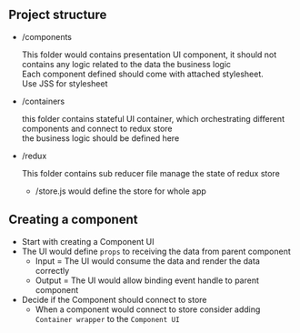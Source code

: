 ## Project structure

* /components  

  This folder would contains presentation UI component, it should not contains any logic related to the data the business logic  
  Each component defined should come with attached stylesheet.  
  Use JSS for stylesheet  
* /containers  

  this folder contains stateful UI container, which orchestrating different components and connect to redux store  
  the business logic should be defined here

* /redux  

  This folder contains sub reducer file manage the state of redux store
  * /store.js would define the store for whole app

## Creating a component

* Start with creating a Component UI
* The UI would define `props` to receiving the data from parent component
  * Input = The UI would consume the data and render the data correctly
  * Output = The UI would allow binding event handle to parent component
* Decide if the Component should connect to store
  * When a component would connect to store consider adding `Container wrapper` to the `Component UI`


